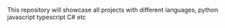 This repository will showcase all projects with different languages, python javascript typescript C# etc

